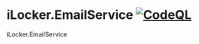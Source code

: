 # iLocker.EmailService   [![CodeQL](https://github.com/pankajlearning/iLocker.EmailService/actions/workflows/codeql.yml/badge.svg)](https://github.com/pankajlearning/iLocker.EmailService/actions/workflows/codeql.yml)
 iLocker.EmailService
